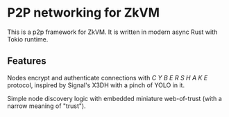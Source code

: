 # P2P networking for ZkVM

This is a p2p framework for ZkVM. 
It is written in modern async Rust with Tokio runtime.

## Features

Nodes encrypt and authenticate connections with _C Y B E R S H A K E_ protocol, inspired by Signal's X3DH with a pinch of YOLO in it.

Simple node discovery logic with embedded miniature web-of-trust (with a narrow meaning of "trust").

